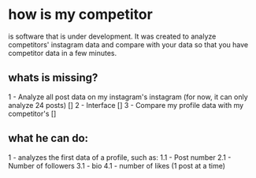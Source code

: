 # how is my competitor

is software that is under development. It was created to analyze competitors' instagram data and compare with your data so that you have competitor data in a few minutes.

## whats is missing?

1 - Analyze all post data on my instagram's instagram (for now, it can only analyze 24 posts) []
2 - Interface []
3 - Compare my profile data with my competitor's []

## what he can do:

1 - analyzes the first data of a profile, such as:
   1.1 - Post number
   2.1 - Number of followers
   3.1 - bio
   4.1 - number of likes (1 post at a time)